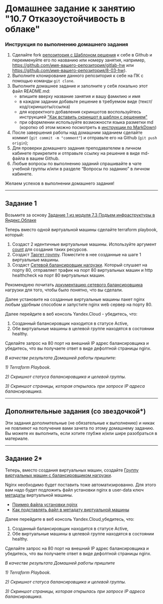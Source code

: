 # Домашнее задание к занятию "10.7 Отказоустойчивость в облаке"


### Инструкция по выполнению домашнего задания

1. Сделайте fork [репозитория c Шаблоном решения](https://github.com/netology-code/sys-pattern-homework) к себе в Github и переименуйте его по названию или номеру занятия, например, https://github.com/имя-вашего-репозитория/gitlab-hw или https://github.com/имя-вашего-репозитория/8-03-hw).
2. Выполните клонирование данного репозитория к себе на ПК с помощью команды `git clone`.
3. Выполните домашнее задание и заполните у себя локально этот файл README.md:
   - впишите вверху название занятия и вашу фамилию и имя
   - в каждом задании добавьте решение в требуемом виде (текст/код/скриншоты/ссылка)
   - для корректного добавления скриншотов воспользуйтесь инструкцией ["Как вставить скриншот в шаблон с решением"](https://github.com/netology-code/sys-pattern-homework/blob/main/screen-instruction.md)
   - при оформлении используйте возможности языка разметки md (коротко об этом можно посмотреть в [инструкции по MarkDown](https://github.com/netology-code/sys-pattern-homework/blob/main/md-instruction.md))
4. После завершения работы над домашним заданием сделайте коммит (`git commit -m "comment"`) и отправьте его на Github (`git push origin`);
5. Для проверки домашнего задания преподавателем в личном кабинете прикрепите и отправьте ссылку на решение в виде md-файла в вашем Github.
6. Любые вопросы по выполнению заданий спрашивайте в чате учебной группы и/или в разделе “Вопросы по заданию” в личном кабинете.

Желаем успехов в выполнении домашнего задания!

 ---

## Задание 1 

Возьмите за основу [Задание 1 из модуля 7.3 Подъем инфраструктуры в Яндекс.Облаке](https://github.com/netology-code/sdvps-homeworks/blob/main/7-03.md#задание-1)

Теперь вместо одной виртуальной машины сделайте terraform playbook, который:

1) Создаст 2 идентичные виртуальные машины. Используйте аргумент [count](https://www.terraform.io/docs/language/meta-arguments/count.html) для создания таких ресурсов.  
2) Создаст  [Таргет группу](https://registry.terraform.io/providers/yandex-cloud/yandex/latest/docs/resources/lb_target_group). Поместите в нее созданные на шаге 1 виртуальные машины.
3) Создаст [Сетевой балансировщик нагрузки](https://registry.terraform.io/providers/yandex-cloud/yandex/latest/docs/resources/lb_network_load_balancer). Который слушает на порту 80, отправляет трафик на порт 80 виртуальных машин и http healthcheck на порт 80 виртуальных машин.

Рекомендуею почитать [документацию сетевого балансировщика](https://cloud.yandex.ru/docs/network-load-balancer/quickstart) нагрузки для того, чтобы было понятно, что вы сделали.

Далее установите на созданные виртуальные машины пакет nginx любым удобным способом и запустите nginx web сервер на порту 80.

Далее перейдите в веб консоль Yandex.Cloud - убедитесь, что: 

1) Созданный балансировщик находится в статусе Active,
2) Обе виртуальные машины в целевой группе находятся в состоянии healthy.

Сделайте запрос на 80 порт на внешний IP адрес балансировщика и убедитесь, что вы получаете ответ в виде дефолтной страницы nginx.

*В качестве результата Домашней работы пришлите:*

*1) Terraform Playbook.*

*2) Скришнот статуса балансировщика и целевой группы.*

*3) Скриншот страницы, которая открылась при запросе IP адреса балансировщика.*

---

## Дополнительные задания (со звездочкой*)
Эти задания дополнительные (не обязательные к выполнению) и никак не повлияют на получение вами зачета по этому домашнему заданию. Вы можете их выполнить, если хотите глубже и/или шире разобраться в материале.

---

## Задание 2*

Теперь, вместо создания виртуальных машин, создайте [Группу виртуальных машин с балансировщиком нагрузки](https://cloud.yandex.ru/docs/compute/operations/instance-groups/create-with-balancer).

Nginx необходимо будет поставить тоже автоматизированно. Для этого вам надо будет подложить файл установки nginx в user-data ключ  [метадаты](https://cloud.yandex.ru/docs/compute/concepts/vm-metadata) виртуальной машины.

- [Пример файла установки nginx](https://github.com/nar3k/yc-public-tasks/blob/master/terraform/metadata.yaml)
- [Как подставлять файл в метадату виртуальной машины](https://github.com/nar3k/yc-public-tasks/blob/a6c50a5e1d82f27e6d7f3897972adb872299f14a/terraform/main.tf#L38)

Далее перейдите в веб консоль Yandex.Cloud,убедитесь, что: 

1) Созданный балансировщик находится в статусе Active,
2) Обе виртуальные машины в целевой группе находятся в состоянии healthy.

Сделайте запрос на 80 порт на внешний IP адрес балансировщика и убедитесь, что вы получаете ответ в виде дефолтной страницы nginx.

*В качестве результата Домашней работы пришлите*

*1) Terraform Playbook.*

*2) Скришнот статуса балансировщика и целевой группы.*

*3) Скриншот страницы, которая открылась при запросе IP адреса балансировщика.*
